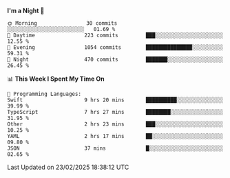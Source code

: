 <!--START_SECTION:waka-->
**I'm a Night 🦉** 

```text
🌞 Morning                30 commits          ░░░░░░░░░░░░░░░░░░░░░░░░░   01.69 % 
🌆 Daytime                223 commits         ███░░░░░░░░░░░░░░░░░░░░░░   12.55 % 
🌃 Evening                1054 commits        ███████████████░░░░░░░░░░   59.31 % 
🌙 Night                  470 commits         ███████░░░░░░░░░░░░░░░░░░   26.45 % 
```


📊 **This Week I Spent My Time On** 

```text
💬 Programming Languages: 
Swift                    9 hrs 20 mins       ██████████░░░░░░░░░░░░░░░   39.99 % 
TypeScript               7 hrs 27 mins       ████████░░░░░░░░░░░░░░░░░   31.95 % 
Other                    2 hrs 23 mins       ███░░░░░░░░░░░░░░░░░░░░░░   10.25 % 
YAML                     2 hrs 17 mins       ██░░░░░░░░░░░░░░░░░░░░░░░   09.80 % 
JSON                     37 mins             █░░░░░░░░░░░░░░░░░░░░░░░░   02.65 % 
```


 Last Updated on 23/02/2025 18:38:12 UTC
<!--END_SECTION:waka-->
